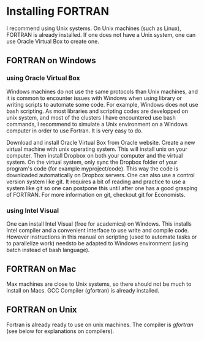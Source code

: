 # Installing FORTRAN

I recommend using Unix systems. On Unix machines \(such as Linux\), FORTRAN is already installed. If one does not have a Unix system, one can use Oracle Virtual Box to create one.

## FORTRAN on Windows 

### using Oracle Virtual Box

Windows machines do not use the same protocols than Unix machines, and it is common to encounter issues with Windows when using library or writing scripts to automate some code. For example, Windows does not use bash scripting. As most libraries and scripting codes are developped on unix system, and most of the clusters I have encountered use bash commands, I recommend to simulate a Unix environment on a Windows computer in order to use Fortran. It is very easy to do.

Download and install Oracle Virtual Box from Oracle website. Create a new virtual machine with unix operating system.  This will install unix on your computer. Then install Dropbox on both your computer and the virtual system. On the virtual system, only sync the Dropbox folder of your program's code \(for example myproject/code\). This way the code is downloaded automatically on Dropbox servers. One can also use a control version system like git. It requires a bit of reading and practice to use a system like git so one can postpone this until after one has a good grasping of FORTRAN. For more information on git, checkout git for Economists.

### using Intel Visual

One can install Intel Visual \(free for academics\) on Windows. This installs Intel compiler  and a convenient interface to use write and compile code. However instructions in this manual on scripting \(used to automate tasks or to parallelize work\) needsto be adapted to Windows environment \(using batch instead of bash language\). 

## FORTRAN on Mac

Max machines are close to Unix systems, so there should not be much to install on Macs. GCC Compiler \(gfortran\) is already installed.

## FORTRAN on Unix

Fortran is already ready to use on unix machines. The compiler is _gfortran_ \(see below for explanations on compilers\).

